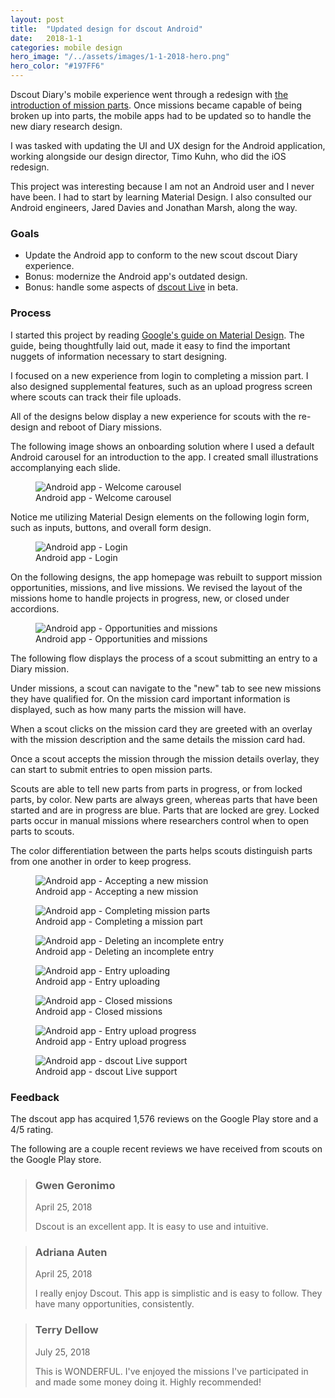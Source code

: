 ```yaml
---
layout: post
title:  "Updated design for dscout Android"
date:   2018-1-1
categories: mobile design
hero_image: "/../assets/images/1-1-2018-hero.png"
hero_color: "#197FF6"
---
```

Dscout Diary's mobile experience went through a redesign with [the introduction of mission parts](/product/design/analyzing-entries-with-dscout/). Once missions became capable of being broken up into parts, the mobile apps had to be updated so to handle the new diary research design.

I was tasked with updating the UI and UX design for the Android application, working alongside our design director, Timo Kuhn, who did the iOS redesign.

This project was interesting because I am not an Android user and I never have been. I had to start by learning Material Design. I also consulted our Android engineers, Jared Davies and Jonathan Marsh, along the way.

### Goals
* Update the Android app to conform to the new scout dscout Diary experience.
* Bonus: modernize the Android app's outdated design.
* Bonus: handle some aspects of [dscout Live](https://dscout.com/live) in beta.

### Process
I started this project by reading [Google's guide on Material Design](https://material.io/design/). The guide, being thoughtfully laid out, made it easy to find the important nuggets of information necessary to start designing.

I focused on a new experience from login to completing a mission part. I also designed supplemental features, such as an upload progress screen where scouts can track their file uploads.

All of the designs below display a new experience for scouts with the re-design and reboot of Diary missions.

The following image shows an onboarding solution where I used a default Android carousel for an introduction to the app. I created small illustrations accomplanying each slide.

<figure>
	<img src="../../../../../../assets/images/android-0.png" alt="Android app - Welcome carousel" />
	<figcaption class="media-caption center">Android app - Welcome carousel</figcaption>
</figure>

Notice me utilizing Material Design elements on the following login form, such as inputs, buttons, and overall form design.

<figure>
	<img src="../../../../../../assets/images/android-1.png" alt="Android app - Login" />
	<figcaption class="media-caption center">Android app - Login</figcaption>
</figure>

On the following designs, the app homepage was rebuilt to support mission opportunities, missions, and live missions. We revised the layout of the missions home to handle projects in progress, new, or closed under accordions.

<figure>
	<img src="../../../../../../assets/images/android-2.png" alt="Android app - Opportunities and missions" />
	<figcaption class="media-caption center">Android app - Opportunities and missions</figcaption>
</figure>

The following flow displays the process of a scout submitting an entry to a Diary mission.

Under missions, a scout can navigate to the "new" tab to see new missions they have qualified for. On the mission card important information is displayed, such as how many parts the mission will have.

When a scout clicks on the mission card they are greeted with an overlay with the mission description and the same details the mission card had.

Once a scout accepts the mission through the mission details overlay, they can start to submit entries to open mission parts.

Scouts are able to tell new parts from parts in progress, or from locked parts, by color. New parts are always green, whereas parts that have been started and are in progress are blue. Parts that are locked are grey. Locked parts occur in manual missions where researchers control when to open parts to scouts.

The color differentiation between the parts helps scouts distinguish parts from one another in order to keep progress.

<figure>
	<img src="../../../../../../assets/images/android-3.png" alt="Android app - Accepting a new mission" />
	<figcaption class="media-caption center">Android app - Accepting a new mission</figcaption>
</figure>

<figure>
	<img src="../../../../../../assets/images/android-4.png" alt="Android app - Completing mission parts" />
	<figcaption class="media-caption center">Android app - Completing a mission part</figcaption>
</figure>

<figure>
	<img src="../../../../../../assets/images/android-5.png" alt="Android app - Deleting an incomplete entry" />
	<figcaption class="media-caption center">Android app - Deleting an incomplete entry</figcaption>
</figure>

<figure>
	<img src="../../../../../../assets/images/android-6.png" alt="Android app - Entry uploading" />
	<figcaption class="media-caption center">Android app - Entry uploading</figcaption>
</figure>

<figure>
	<img src="../../../../../../assets/images/android-7.png" alt="Android app - Closed missions" />
	<figcaption class="media-caption center">Android app - Closed missions</figcaption>
</figure>

<figure>
	<img src="../../../../../../assets/images/android-8.png" alt="Android app - Entry upload progress" />
	<figcaption class="media-caption center">Android app - Entry upload progress </figcaption>
</figure>

<figure>
	<img src="../../../../../../assets/images/android-9.png" alt="Android app - dscout Live support" />
	<figcaption class="media-caption center">Android app - dscout Live support </figcaption>
</figure>

### Feedback

The dscout app has acquired 1,576 reviews on the Google Play store and a 4/5 rating.

The following are a couple recent reviews we have received from scouts on the Google Play store.

<blockquote>
	<h3>Gwen Geronimo</h3>
	<date class="post-meta">April 25, 2018</date>
	<p>Dscout is an excellent app. It is easy to use and intuitive.</p>
</blockquote>

<blockquote>
	<h3>Adriana Auten</h3>
	<date class="post-meta">April 25, 2018</date>
	<p>I really enjoy Dscout. This app is simplistic and is easy to follow. They have many opportunities, consistently.</p>
</blockquote>

<blockquote>
	<h3>Terry Dellow</h3>
	<date class="post-meta">July 25, 2018</date>
	<p>This is WONDERFUL. I've enjoyed the missions I've participated in and made some money doing it. Highly recommended!</p>
</blockquote>
